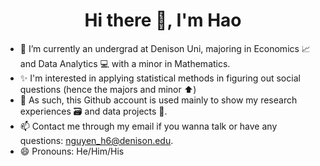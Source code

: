 

<h1 align="center">Hi there 👋, I'm Hao</h1>

- 🔭 I’m currently an undergrad at Denison Uni, majoring in Economics 📈 and Data Analytics 💻 with a minor in Mathematics.
- ✨ I'm interested in applying statistical methods in figuring out social questions (hence the majors and minor ⬆️)
- 📝 As such, this Github account is used mainly to show my research experiences 🗃️ and data projects 📶. 
- 📫 Contact me through my email if you wanna talk or have any questions: nguyen_h6@denison.edu. 
- 😄 Pronouns: He/Him/His 
